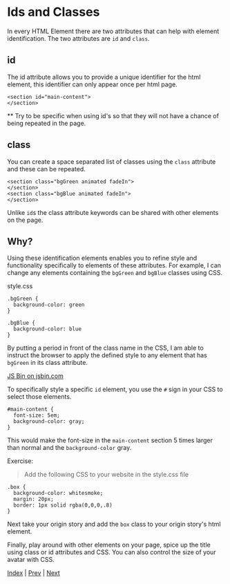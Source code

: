 # Ids and Classes

In every HTML Element there are two attributes that can help with element identification. The two attributes are `id` and `class`.

## id

The id attribute allows you to provide a unique identifier for the html element, this identifier can only appear once per html page.

```
<section id="main-content">
</section>
```

** Try to be specific when using id's so that they will not have a chance of being repeated in the page.

## class

You can create a space separated list of classes using the `class` attribute and these can be repeated.

```
<section class="bgGreen animated fadeIn">
</section>
<section class="bgBlue animated fadeIn">
</section>

```

Unlike `id`s the class attribute keywords can be shared with other elements on the page.

## Why?

Using these identification elements enables you to refine style and functionality specifically to elements of these attributes. For example, I can change any elements containing the `bgGreen` and `bgBlue` classes using CSS.

style.css

```
.bgGreen {
  background-color: green
}

.bgBlue {
  background-color: blue
}
```

By putting a period in front of the class name in the CSS, I am able to instruct the browser to apply the defined style to any element that has `bgGreen` in its class attribute.

<a class="jsbin-embed" href="https://jsbin.com/helayo/1/embed?html,css,output">JS Bin on jsbin.com</a>

To specifically style a specific `id` element, you use the `#` sign in your CSS to select those elements.

```
#main-content {
  font-size: 5em;
  background-color: gray;
}
```

This would make the font-size in the `main-content` section 5 times larger than normal and the `background-color` gray.

Exercise:

> Add the following CSS to your website in the style.css file

```
.box {
  background-color: whitesmoke;
  margin: 20px;
  border: 1px solid rgba(0,0,0,.8)
}
```

Next take your origin story and add the `box` class to your origin story's html element.

Finally, play around with other elements on your page, spice up the title using class or id attributes and CSS. You can also control the size of your avatar with CSS.


[Index](.) | [Prev](layout) | [Next](animation)
